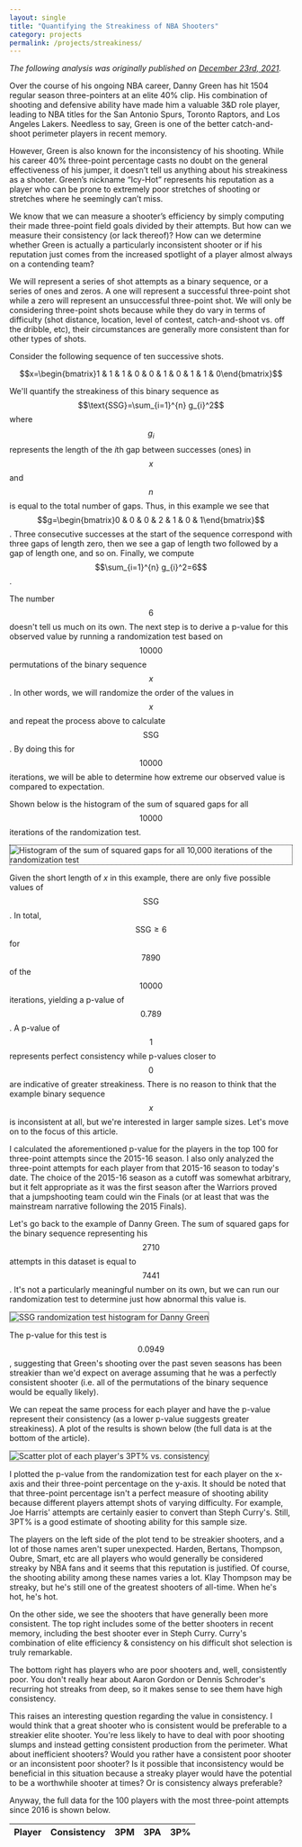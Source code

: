 ```yaml
---
layout: single
title: "Quantifying the Streakiness of NBA Shooters"
category: projects
permalink: /projects/streakiness/
---
```


*The following analysis was originally published on [December 23rd, 2021](https://www.thespax.com/nba/quantifying-the-streakiness-of-nba-shooters/).*

Over the course of his ongoing NBA career, Danny Green has hit 1504 regular season three-pointers at an elite 40% clip. His combination of shooting and defensive ability have made him a valuable 3&D role player, leading to NBA titles for the San Antonio Spurs, Toronto Raptors, and Los Angeles Lakers. Needless to say, Green is one of the better catch-and-shoot perimeter players in recent memory.

However, Green is also known for the inconsistency of his shooting. While his career 40% three-point percentage casts no doubt on the general effectiveness of his jumper, it doesn’t tell us anything about his streakiness as a shooter. Green’s nickname “Icy-Hot” represents his reputation as a player who can be prone to extremely poor stretches of shooting or stretches where he seemingly can’t miss.

We know that we can measure a shooter’s efficiency by simply computing their made three-point field goals divided by their attempts. But how can we measure their consistency (or lack thereof)? How can we determine whether Green is actually a particularly inconsistent shooter or if his reputation just comes from the increased spotlight of a player almost always on a contending team?

We will represent a series of shot attempts as a binary sequence, or a series of ones and zeros. A one will represent a successful three-point shot while a zero will represent an unsuccessful three-point shot. We will only be considering three-point shots because while they do vary in terms of difficulty (shot distance, location, level of contest, catch-and-shoot vs. off the dribble, etc), their circumstances are generally more consistent than for other types of shots.

Consider the following sequence of ten successive shots.

$$x=\begin{bmatrix}1 & 1 & 1 & 0 & 0 & 1 & 0 & 1 & 1 & 0\end{bmatrix}$$

We'll quantify the streakiness of this binary sequence as $$\text{SSG}=\sum_{i=1}^{n} g_{i}^2$$ where $$g_i$$ represents the length of the $i$th gap between successes (ones) in $$x$$ and $$n$$ is equal to the total number of gaps. Thus, in this example we see that $$g=\begin{bmatrix}0 & 0 & 0 & 2 & 1 & 0 & 1\end{bmatrix}$$. Three consecutive successes at the start of the sequence correspond with three gaps of length zero, then we see a gap of length two followed by a gap of length one, and so on. Finally, we compute $$\sum_{i=1}^{n} g_{i}^2=6$$.

The number $$6$$ doesn't tell us much on its own. The next step is to derive a p-value for this observed value by running a randomization test based on $$10000$$ permutations of the binary sequence $$x$$. In other words, we will randomize the order of the values in $$x$$ and repeat the process above to calculate $$\text{SSG}$$. By doing this for $$10000$$ iterations, we will be able to determine how extreme our observed value is compared to expectation.

Shown below is the histogram of the sum of squared gaps for all $$10000$$ iterations of the randomization test.

<img src="/assets/StreakySampleRandTest.svg" alt="Histogram of the sum of squared gaps for all 10,000 iterations of the randomization test" style="margin: auto; border: dotted 0.5px black;">

Given the short length of $x$ in this example, there are only five possible values of $$\text{SSG}$$. In total, $$\text{SSG}\geq6$$ for $$7890$$ of the $$10000$$ iterations, yielding a p-value of $$0.789$$. A p-value of $$1$$ represents perfect consistency while p-values closer to $$0$$ are indicative of greater streakiness. There is no reason to think that the example binary sequence $$x$$ is inconsistent at all, but we're interested in larger sample sizes. Let's move on to the focus of this article.

I calculated the aforementioned p-value for the players in the top 100 for three-point attempts since the 2015-16 season. I also only analyzed the three-point attempts for each player from that 2015-16 season to today's date. The choice of the 2015-16 season as a cutoff was somewhat arbitrary, but it felt appropriate as it was the first season after the Warriors proved that a jumpshooting team could win the Finals (or at least that was the mainstream narrative following the 2015 Finals).

Let's go back to the example of Danny Green. The sum of squared gaps for the binary sequence representing his $$2710$$ attempts in this dataset is equal to $$7441$$. It's not a particularly meaningful number on its own, but we can run our randomization test to determine just how abnormal this value is.

<img src="/assets/StreakyDannyRandTest.svg" alt="SSG randomization test histogram for Danny Green" style="margin: auto; border: dotted 0.5px black;">

The p-value for this test is $$0.0949$$, suggesting that Green's shooting over the past seven seasons has been streakier than we'd expect on average assuming that he was a perfectly consistent shooter (i.e. all of the permutations of the binary sequence would be equally likely).

We can repeat the same process for each player and have the p-value represent their consistency (as a lower p-value suggests greater streakiness). A plot of the results is shown below (the full data is at the bottom of the article).

<img src="/assets/StreakyScatterPlot.svg" alt="Scatter plot of each player's 3PT% vs. consistency" style="margin: auto; border: dotted 0.5px black;">

I plotted the p-value from the randomization test for each player on the x-axis and their three-point percentage on the y-axis. It should be noted that that three-point percentage isn't a perfect measure of shooting ability because different players attempt shots of varying difficulty. For example, Joe Harris' attempts are certainly easier to convert than Steph Curry's. Still, 3PT% is a good estimate of shooting ability for this sample size.

The players on the left side of the plot tend to be streakier shooters, and a lot of those names aren't super unexpected. Harden, Bertans, Thompson, Oubre, Smart, etc are all players who would generally be considered streaky by NBA fans and it seems that this reputation is justified. Of course, the shooting ability among these names varies a lot. Klay Thompson may be streaky, but he's still one of the greatest shooters of all-time. When he's hot, he's hot. 

On the other side, we see the shooters that have generally been more consistent. The top right includes some of the better shooters in recent memory, including the best shooter ever in Steph Curry. Curry's combination of elite efficiency & consistency on his difficult shot selection is truly remarkable.

The bottom right has players who are poor shooters and, well, consistently poor. You don't really hear about Aaron Gordon or Dennis Schroder's recurring hot streaks from deep, so it makes sense to see them have high consistency. 

This raises an interesting question regarding the value in consistency. I would think that a great shooter who is consistent would be preferable to a streakier elite shooter. You're less likely to have to deal with poor shooting slumps and instead getting consistent production from the perimeter. What about inefficient shooters? Would you rather have a consistent poor shooter or an inconsistent poor shooter? Is it possible that inconsistency would be beneficial in this situation because a streaky player would have the potential to be a worthwhile shooter at times? Or is consistency always preferable?

Anyway, the full data for the 100 players with the most three-point attempts since 2016 is shown below.

<table id="csvDataTable" class="table table-hover" style="width:100%">
    <thead>
        <tr>
            <th>Player</th>
            <th>Consistency</th>
            <th>3PM</th>
            <th>3PA</th>
            <th>3P%</th>
        </tr>
    </thead>
</table>

<script>
$(document).ready(function() {
    $.ajax({
        type: "GET",
        url: "/assets/streakyresults-csv.csv",
        dataType: "text",
        success: function(data) {
            var csvData = Papa.parse(data, {
                header: true,
                skipEmptyLines: true,
                complete: function(results) {
                    $('#csvDataTable').DataTable({
                        data: results.data,
                        order: [[3, 'desc']],
                        info: false,
                        lengthChange: false,
                        columns: [
                            { data: "Player" },
                            { data: "Consistency" },
                            { data: "3PM" },
                            { data: "3PA" },
                            { data: "3P%" },
                        ],
                        "dom": "<'row'<'col-sm-12 col-md-4'f>>" +
                                "<'row'<'col-sm-12'tr>>" +
                                "<'row'<'col-sm-12 col-md-8'p>>",
                    });
                }
            });
        }
     });
});
</script>